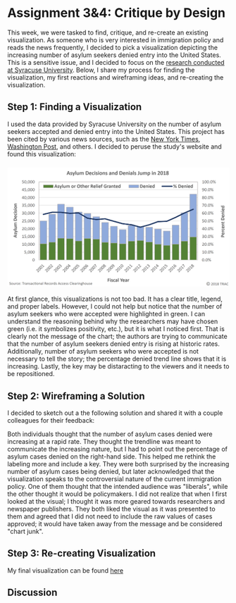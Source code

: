 # Assignment 3&4: Critique by Design

This week, we were tasked to find, critique, and re-create an existing visualization. As someone who is very interested in immigration policy and reads the news frequently, I decided to pick a visualization depicting the increasing number of asylum seekers denied entry into the United States. This is a sensitive issue, and I decided to focus on the [research conducted at Syracuse University](https://trac.syr.edu/immigration/reports/539/). Below, I share my process for finding the visualization, my first reactions and wireframing ideas, and re-creating the visualization.

## Step 1: Finding a Visualization
I used the data provided by Syracuse University on the number of asylum seekers accepted and denied entry into the United States. This project has been cited by various news sources, such as the [New York Times](https://www.nytimes.com/2006/07/31/us/31asylum.html), [Washington Post](https://www.washingtonpost.com/immigration/burgeoning-court-backlog-of-more-than-850000-cases-undercuts-trump-immigration-agenda/2019/05/01/09c0b84a-6b69-11e9-a66d-a82d3f3d96d5_story.html), and others. I decided to peruse the study's website and found this visualization:

### ![Figure 1: Visualization Created by the Research Team](/DataVizAsylumCases.png)

At first glance, this visualizations is not too bad. It has a clear title, legend, and proper labels. However, I could not help but notice that the number of asylum seekers who were accepted were highlighted in green. I can understand the reasoning behind why the researchers may have chosen green (i.e. it symbolizes positivity, etc.), but it is what I noticed first. That is clearly not the message of the chart; the authors are trying to communicate that the number of asylum seekers denied entry is rising at historic rates. Additionally, number of asylum seekers who were accepted is not necessary to tell the story; the percentage denied trend line shows that it is increasing. Lastly, the key may be distaracting to the viewers and it needs to be repositioned.

## Step 2: Wireframing a Solution
I decided to sketch out a the following solution and shared it with a couple colleagues for their feedback:



Both individuals thought that the number of asylum cases denied were increasing at a rapid rate. They thought the trendline was meant to communicate the increasing nature, but I had to point out the percentage of asylum cases denied on the right-hand side. This helped me rethink the labeling more and include a key. They were both surprised by the increasing number of asylum cases being denied, but later acknowledged that the visualization speaks to the controversial nature of the current immigration policy. One of them thought that the intended audience was "liberals", while the other thought it would be policymakers. I did not realize that when I first looked at the visual; I thought it was more geared towards researchers and newspaper publishers. They both liked the visual as it was presented to them and agreed that I did not need to include the raw values of cases approved; it would have taken away from the message and be considered "chart junk". 


## Step 3: Re-creating Visualization
My final visualization can be found [here](https://public.tableau.com/views/Assignment3_15806979417020/Sheet1?:display_count=y&publish=yes&:origin=viz_share_link)

## Discussion
